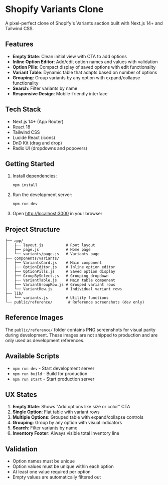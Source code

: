# Shopify Variants Clone

A pixel-perfect clone of Shopify's Variants section built with Next.js 14+ and Tailwind CSS.

## Features

- **Empty State**: Clean initial view with CTA to add options
- **Inline Option Editor**: Add/edit option names and values with validation
- **Option Pills**: Compact display of saved options with edit functionality
- **Variant Table**: Dynamic table that adapts based on number of options
- **Grouping**: Group variants by any option with expand/collapse functionality
- **Search**: Filter variants by name
- **Responsive Design**: Mobile-friendly interface

## Tech Stack

- Next.js 14+ (App Router)
- React 18
- Tailwind CSS
- Lucide React (icons)
- DnD Kit (drag and drop)
- Radix UI (dropdowns and popovers)

## Getting Started

1. Install dependencies:
   ```bash
   npm install
   ```

2. Run the development server:
   ```bash
   npm run dev
   ```

3. Open [http://localhost:3000](http://localhost:3000) in your browser

## Project Structure

```
├── app/
│   ├── layout.js          # Root layout
│   ├── page.js            # Home page
│   └── variants/page.js   # Variants page
├── components/variants/
│   ├── VariantsCard.js    # Main component
│   ├── OptionEditor.js    # Inline option editor
│   ├── OptionPills.js     # Saved option display
│   ├── GroupBySelect.js   # Grouping dropdown
│   ├── VariantTable.js    # Main table component
│   ├── VariantGroupRow.js # Grouped variant rows
│   └── VariantRow.js      # Individual variant rows
├── lib/
│   └── variants.js        # Utility functions
└── public/reference/       # Reference screenshots (dev only)
```

## Reference Images

The `public/reference/` folder contains PNG screenshots for visual parity during development. These images are not shipped to production and are only used as development references.

## Available Scripts

- `npm run dev` - Start development server
- `npm run build` - Build for production
- `npm run start` - Start production server

## UX States

1. **Empty State**: Shows "Add options like size or color" CTA
2. **Single Option**: Flat table with variant rows
3. **Multiple Options**: Grouped table with expand/collapse controls
4. **Grouping**: Group by any option with visual indicators
5. **Search**: Filter variants by name
6. **Inventory Footer**: Always visible total inventory line

## Validation

- Option names must be unique
- Option values must be unique within each option
- At least one value required per option
- Empty values are automatically filtered out
